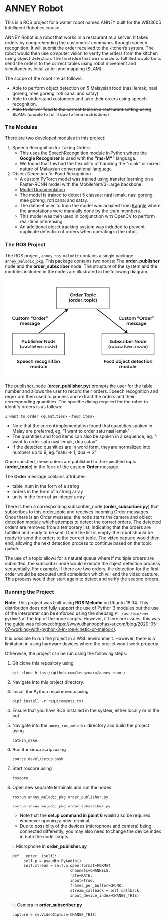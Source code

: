 # ANNEY Robot

This is a ROS project for a waiter robot named ANNEY built for the WID3005 Intelligent Robotics course.

ANNEY Robot is a robot that works in a restaurant as a server. It takes orders by comprehending the customers' commands through speech recognition. It will submit the order received to the kitchen’s system. The robot would then use computer vision to verify the orders from the kitchen using object detection. The final idea that was unable to fulfilled would be to send the orders to the correct tables using robot movement and simultaneuos localization and mapping (SLAM).

The scope of the robot are as follows:

- Able to perform object detection on 5 Malaysian food (nasi lemak, nasi goreng, mee goreng, roti canai and satay)
- Able to understand customers and take their orders using speech recognition.
- ~~Able to deliver food to the correct table in a restaurant setting using SLAM.~~ (unable to fulfill due to time restrictions)

### The Modules

There are two developed modules in this project:

1. Speech Recognition for Taking Orders
   - This uses the SpeechRecognition module in Python where the **Google Recognizer** is used with the **"ms-MY"** language.
   - We found that this had the flexibility of handling the "rojak" or mixed nature of Malaysian conversational language.
2. Object Detection for Food Recognition
   - A custom PyTorch model was trained using transfer learning on a Faster-RCNN model with the MobileNetV3-Large backbone.
   - [Model Documentation](https://pytorch.org/vision/stable/models/generated/torchvision.models.detection.fasterrcnn_mobilenet_v3_large_320_fpn.html)
   - The model is trained to detect 5 classes: nasi lemak, nasi goreng, mee goreng, roti canai and satay.
   - The dataset used to train the model was adapted from [Kaggle](https://www.kaggle.com/datasets/karkengchan/malaysia-food-11) where the annotations were manually done by the team members.
   - This model was then used in conjunction with OpenCV to perform real-time inferencing.
   - An additional object tracking system was included to prevent duplicate detection of orders when operating in the robot.

### The ROS Project

The ROS project, `anney_ros_melodic` contains a single package `anney_melodic_pkg`. This package contains two nodes: The **order_publisher** node and the **order_subscriber** node. The structure of the system and the modules included in the nodes are illustrated in the following diagram.

![Project Diagram](project_diagram.png)

The publisher_node (**order_publisher.py**) prompts the user for the table number and allows the user to record their orders. Speech recognition and regex are then used to process and extract the orders and their corresponding quantities. The specific dialog required for the robot to identify orders is as follows:

```
I want to order <quantities> <food item>
```

- Note that the current implementation found that quantities spoken in Malay are preferred, eg. "I want to order satu nasi lemak"
- The quantities and food items can also be spoken in a sequence, eg. "I want to order satu nasi lemak, dua satay"
- If the detected quantities are in word form, they are normalized into numbers up to 9, eg. "satu -> 1, dua -> 2"

Once satisfied, these orders are published to the specified topic (**order_topic**) in the form of the custom **Order** message.

The **Order** message contains attributes:

- table_num in the form of a string
- orders in the form of a string array
- units in the form of an integer array

There is then a corresponding subscriber_node (**order_subscriber.py**) that subscribes to this order_topic and receives incoming Order messages. Once there is an Order message, the node starts the camera and object detection module which attempts to detect the correct orders. The detected orders are removed from a temporary list, indicating that the orders are fulfilled and ready to be sent. Once the list is empty, the robot should be ready to send the orders to the correct table. The video capture would then end, allowing the next detection process to continue based on the topic queue.

The use of a topic allows for a natural queue where if multiple orders are submitted, the subscriber node would execute the object detection process sequentially. For example, if there are two orders, the detection for the first order would be executed until completion which will end the video capture. This process would then start again to detect and verify the second orders.

### Running the Project

**Note:** This project was built using **ROS Melodic** on Ubuntu 18.04. This distribution does not fully support the use of Python 3 modules but the use of the interpreter can be enforced using the shebang `#! /usr/bin/env python3` at the top of the node scripts. However, if there are issues, this was the guide was followed: https://www.dhanoopbhaskar.com/blog/2020-05-07-working-with-python-3-in-ros-kinetic-or-melodic/.

It is possible to run the project in a WSL environment. However, there is a limitation in using hardware devices where the project won't work properly.

Otherwise, the project can be run using the following steps:

1. Git clone this repository using
   ```
   git clone https://github.com/tengznaim/anney-robot/
   ```
2. Navigate into this project directory.
3. Install the Python requirements using
   ```
   pip3 install -r requirements.txt
   ```
4. Ensure that you have ROS installed in the system, either locally or in the bot.
5. Navigate into the `anney_ros_melodic` directory and build the project using
   ```
   catkin_make
   ```
6. Run the setup script using
   ```
   source devel/setup.bash
   ```
7. Start roscore using
   ```
   roscore
   ```
8. Open new separate terminals and run the nodes

   ```
   rosrun anney_melodic_pkg order_publisher.py
   ```

   ```
   rosrun anney_melodic_pkg order_subscriber.py
   ```

   - Note that the **setup command in point 6** would also be required whenever opening a new terminal.
   - Due to possiblity of the devices (microphone and camera) being connected differently, you may also need to change the device index in both the node scripts.

   i. Microphone in **order_publisher.py**

   ```
   def __enter__(self):
        self.p = pyaudio.PyAudio()
        self.stream = self.p.open(format=FORMAT,
                             channels=CHANNELS,
                             rate=RATE,
                             input=True,
                             frames_per_buffer=CHUNK,
                             stream_callback = self.callback,
                             input_device_index=CHANGE_THIS)
   ```

   ii. Camera in **order_subscriber.py**

   ```
   capture = cv.VideoCapture(CHANGE_THIS)
   ```

